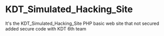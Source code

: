 # KDT_Simulated_Hacking_Site
lt's the KDT_Simulated_Hacking_Site
PHP basic web site that not secured added secure code with KDT 6th team


